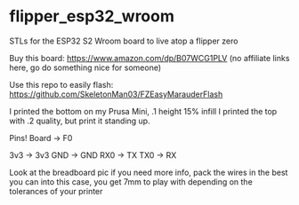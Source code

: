 # flipper_esp32_wroom
STLs for the ESP32 S2 Wroom board to live atop a flipper zero

Buy this board:
https://www.amazon.com/dp/B07WCG1PLV
(no affiliate links here, go do something nice for someone)

Use this repo to easily flash:
https://github.com/SkeletonMan03/FZEasyMarauderFlash

I printed the bottom on my Prusa Mini, .1 height 15% infill
I printed the top with .2 quality, but print it standing up.  

Pins!
Board -> F0

3v3 -> 3v3 
GND -> GND
RX0 -> TX
TX0 -> RX

Look at the breadboard pic if you need more info, pack the wires in the best you can into this case, you get 7mm to play with depending on the tolerances of your printer
